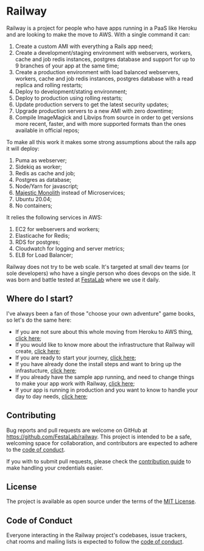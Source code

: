 # Railway
Railway is a project for people who have apps running in a PaaS like Heroku and are looking to make the move to AWS. With a single command it can:

1. Create a custom AMI with everything a Rails app need;
2. Create a development/staging environment with webservers, workers, cache and job redis instances, postgres database and support for up to 9 branches of your app at the same time;
3. Create a production environment with load balanced webservers, workers, cache and job redis instances, postgres database with a read replica and rolling restarts;
4. Deploy to development/stating environment;
5. Deploy to production using rolling restarts;
6. Update production servers to get the latest security updates;
7. Upgrade production servers to a new AMI with zero downtime;
8. Compile ImageMagick and Libvips from source in order to get versions more recent, faster, and with more supported formats than the ones available in official repos;

To make all this work it makes some strong assumptions about the rails app it will deploy:
1. Puma as webserver;
2. Sidekiq as worker;
3. Redis as cache and job;
4. Postgres as database;
5. Node/Yarn for javascript;
6. [Majestic Monolith](https://m.signalvnoise.com/the-majestic-monolith/) instead of Microservices;
7. Ubuntu 20.04;
8. No containers;

It relies the following services in AWS:
1. EC2 for webservers and workers;
2. Elasticache for Redis;
3. RDS for postgres;
4. Cloudwatch for logging and server metrics;
5. ELB for Load Balancer;

Railway does not try to be web scale. It's targeted at small dev teams (or sole developers) who have a single person who does devops on the side. It was born and battle tested at [FestaLab](https://festalab.com.br/) where we use it daily.

## Where do I start?
I've always been a fan of those "choose your own adventure" game books, so let's do the same here:

- If you are not sure about this whole moving from Heroku to AWS thing, [click here](https://github.com/FestaLab/railway/blob/main/docs/WHY_DO_THIS.MD);
- If you would like to know more about the infrastructure that Railway will create, [click here](https://github.com/FestaLab/railway/blob/main/docs/THE_PARTS_OF_RAILWAY.MD);
- If you are ready to start your journey, [click here](https://github.com/FestaLab/railway/blob/main/docs/INSTALL.MD);
- If you have already done the install steps and want to bring up the infrastucture, [click here](https://github.com/FestaLab/railway/blob/main/docs/FIRST_RUN.MD);
- If you already have the sample app running, and need to change things to make your app work with Railway, [click here](https://github.com/FestaLab/railway/blob/main/docs/CUSTOMIZATION.MD);
- If your app is running in production and you want to know to handle your day to day needs, [click here](https://github.com/FestaLab/railway/blob/main/docs/DAY_TO_DAY_WORKFLOW.MD);

## Contributing

Bug reports and pull requests are welcome on GitHub at https://github.com/FestaLab/railway. This project is intended to be a safe, welcoming space for collaboration, and contributors are expected to adhere to the [code of conduct](https://github.com/FestaLab/railway/blob/main/CODE_OF_CONDUCT.md).

If you with to submit pull requests, please check the [contribution guide](https://github.com/FestaLab/railway/blob/main/docs/CONTRIBUTION.MD) to make handling your credentials easier.

## License

The project is available as open source under the terms of the [MIT License](https://opensource.org/licenses/MIT).

## Code of Conduct

Everyone interacting in the Railway project's codebases, issue trackers, chat rooms and mailing lists is expected to follow the [code of conduct](https://github.com/FestaLab/railway/blob/main/CODE_OF_CONDUCT.md).

